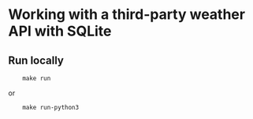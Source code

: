 # Working with a third-party weather API with SQLite


## Run locally

```shell script
	make run
```
or
```shell script
	make run-python3
```